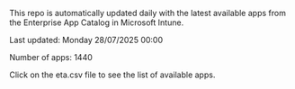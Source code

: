 This repo is automatically updated daily with the latest available apps from the Enterprise App Catalog in Microsoft Intune.

Last updated: Monday 28/07/2025 00:00

Number of apps: 1440

Click on the eta.csv file to see the list of available apps.
